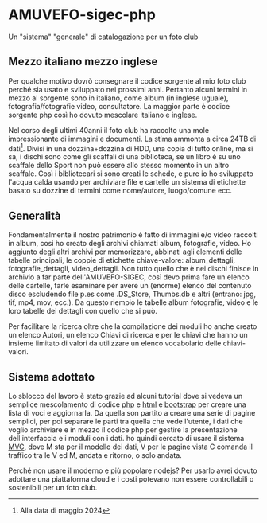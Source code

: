 # AMUVEFO-sigec-php

Un "sistema" "generale" di catalogazione per un foto club

## Mezzo italiano mezzo inglese

Per qualche motivo dovrò consegnare il codice sorgente
al mio foto club perché sia usato e sviluppato nei
prossimi anni. Pertanto alcuni termini in mezzo al sorgente
sono in italiano, come album (in inglese uguale), fotografia/fotografie
video, consultatore.
La maggior parte è codice sorgente php così ho dovuto
mescolare italiano e inglese.

Nel corso degli ultimi 40anni il foto club ha raccolto
una mole impressionante di immagini e documenti. La stima
ammonta a circa 24TB di dati[^1]. Divisi in una dozzina+dozzina di HDD,
una copia di tutto online, ma si sa, i dischi sono come gli scaffali
di una biblioteca, se un libro è su uno scaffale dello Sport
non può essere allo stesso momento in un altro scaffale.
Così i bibliotecari si sono creati le schede, e pure io ho
sviluppato l'acqua calda usando per archiviare file e cartelle
un sistema di etichette basato su dozzine di termini come
nome/autore, luogo/comune ecc.

[^1]: Alla data di maggio 2024

## Generalità

Fondamentalmente il nostro patrimonio è fatto di immagini e/o video
raccolti in album, così ho creato degli archivi chiamati album,
fotografie, video. Ho aggiunto degli altri archivi per memorizzare,
abbinati agli elementi delle tabelle principali, le coppie di etichette
chiave-valore: album_dettagli, fotografie_dettagli, video_dettagli.
Non tutto quello che è nei dischi finisce in archivio a far parte
dell'AMUVEFO-SIGEC, così devo prima fare un elenco delle cartelle,
farle esaminare per avere un (enorme) elenco del contenuto disco
escludendo file p.es come .DS_Store, Thumbs.db e altri (entrano: jpg,
tif, mp4, mov, ecc.). Da questo riempio le tabelle album fotografie,
video e le loro tabelle dei dettagli con quello che si può.

Per facilitare la ricerca oltre che la compilazione dei moduli
ho anche creato un elenco Autori, un elenco Chiavi di ricerca e
per le chiavi che hanno un insieme limitato di valori da utilizzare
un elenco vocabolario delle chiavi-valori.

## Sistema adottato

Lo sblocco del lavoro è stato grazie ad alcuni tutorial
dove si vedeva un semplice mescolamento 
di codice [php](https://www.php.net) 
e [html](https://it.wikipedia.org/wiki/HTML) 
e [bootstrap](https://getbootstrap.com)
per creare una lista di voci e aggiornarla. Da quella son partito a
creare una serie di pagine semplici, per poi separare le parti tra
quella che vede l'utente, i dati che voglio archiviare e in mezzo
il codice php per gestire la presentazione dell'interfaccia e
i moduli con i dati. ho quindi cercato di usare il 
sistema [MVC](https://it.wikipedia.org/wiki/Model-view-controller),
dove 
M sta per il modello dei dati, 
V per le pagine vista
C comanda il traffico tra le V ed M, andata e ritorno, o solo andata.

Perché non usare il moderno e più popolare nodejs? Per usarlo
avrei dovuto adottare una piattaforma cloud e i costi potevano
non essere controllabili o sostenibili per un foto club.
